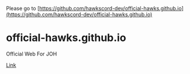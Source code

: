 Please go to [https://github.com/hawkscord-dev/official-hawks.github.io](https://github.com/hawkscord-dev/official-hawks.github.io)


# official-hawks.github.io
Official Web For JOH

[Link](https://hawkscord.dev)
